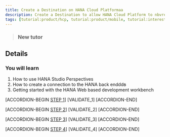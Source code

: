 ```yaml
---
title: Create a Destination on HANA Cloud Platformaa
description: Create a Destination to allow HANA Cloud Platform to nbvread/write data
tags: [tutorial:product/hcp, tutorial:product/mobile, tutorial:interest/gettingstarted]
---
```


>### New tutor

## Details
### You will learn  
1. How to use HANA Studio Perspectives
2. How to create a connection to the HANA back endddв
3. Getting started with the HANA Web based development workbench

[ACCORDION-BEGIN [STEP 1](#step1)]
[VALIDATE_1]
[ACCORDION-END] 

[ACCORDION-BEGIN [STEP 2](#step2)]
[VALIDATE_2]
[ACCORDION-END]

[ACCORDION-BEGIN [STEP 3](#step3)]
[VALIDATE_3]
[ACCORDION-END]

[ACCORDION-BEGIN [STEP 4](#step4)]
[VALIDATE_4]
[ACCORDION-END]





